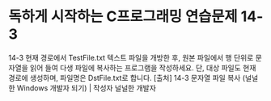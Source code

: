# 독하게 시작하는 C프로그래밍 연습문제 14-3
14-3 현재 경로에서 TestFile.txt 텍스트 파일을 개방한 후, 원본 파일에서 행 단위로 문자열을 읽어 들여 다생 파일에 복사하는 프로그램을 작성하세요. 단, 대상 파일도 현재 경로에 생성하며, 파일명은 DstFile.txt로 합니다.
[출처] 14-3 문자열 파일 복사 (널널한 Windows 개발자 되기) | 작성자 널널한 개발자